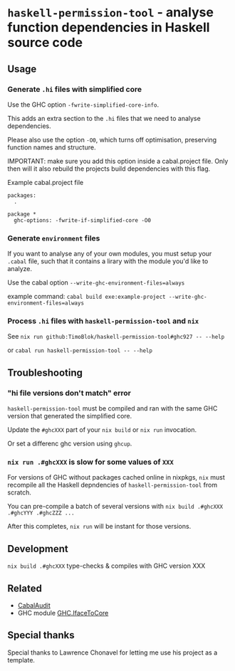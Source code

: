 
# `haskell-permission-tool` - analyse function dependencies in Haskell source code

## Usage

### Generate `.hi` files with simplified core

Use the GHC option `-fwrite-simplified-core-info`.

This adds an extra section to the `.hi` files that we need to analyse dependencies.

Please also use the option `-O0`, which turns off optimisation, preserving function names and structure.

IMPORTANT: make sure you add this option inside a cabal.project file. Only then will it also rebuild the projects build dependencies with this flag.

Example cabal.project file

```cabal
packages:
  .

package *
  ghc-options: -fwrite-if-simplified-core -O0
```

### Generate `environment` files

If you want to analyse any of your own modules, you must setup your `.cabal` file, such that it contains a lirary with the module you'd like to analyze.

Use the cabal option `--write-ghc-environment-files=always`

example command: `cabal build exe:example-project --write-ghc-environment-files=always`

### Process `.hi` files with `haskell-permission-tool` and `nix`

See `nix run github:TimoBlok/haskell-permission-tool#ghc927 -- --help`

or `cabal run haskell-permission-tool -- --help`

## Troubleshooting

### "hi file versions don't match" error

`haskell-permission-tool` must be compiled and ran with the same GHC version that generated the simplified core.

Update the `#ghcXXX` part of your `nix build` or `nix run` invocation.

Or set a differenc ghc version using `ghcup`.


### `nix run .#ghcXXX` is slow for some values of `XXX`

For versions of GHC without packages cached online in nixpkgs, `nix` must recompile all the Haskell depndencies of `haskell-permission-tool` from scratch.

You can pre-compile a batch of several versions with `nix build .#ghcXXX .#ghcYYY .#ghcZZZ ...`

After this completes, `nix run` will be instant for those versions.

## Development

`nix build .#ghcXXX` type-checks & compiles with GHC version XXX

## Related

- [CabalAudit](https://github.com/TristanCacqueray/cabal-audit/tree/main)
- GHC module [GHC.IfaceToCore](https://hackage.haskell.org/package/ghc-9.6.1/docs/GHC-IfaceToCore.html)

## Special thanks

Special thanks to Lawrence Chonavel for letting me use his project as a template.
